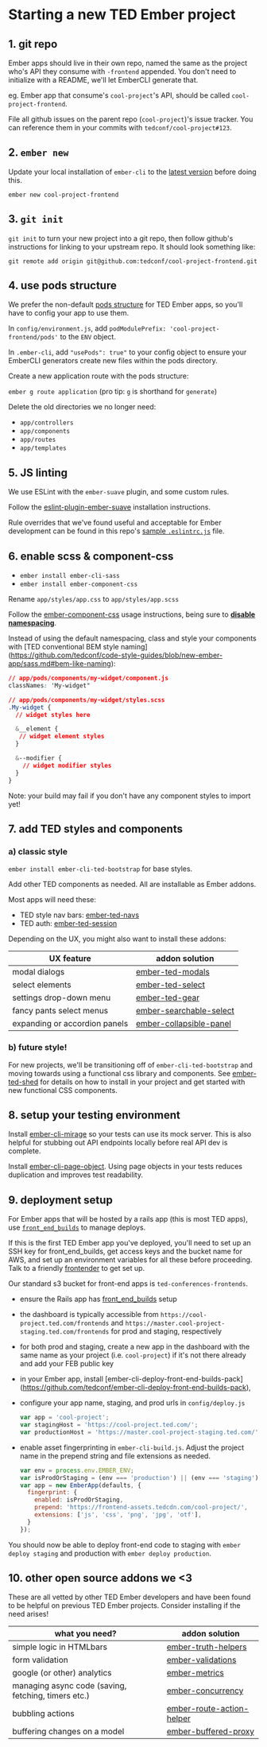 # Starting a new TED Ember project

## 1. git repo

Ember apps should live in their own repo, named the same as the project who's API they consume with `-frontend` appended. You don't need to initialize with a README, we'll let EmberCLI generate that.

eg. Ember app that consume's `cool-project`'s API, should be called `cool-project-frontend`.

File all github issues on the parent repo (`cool-project`)'s issue tracker. You can reference them in your commits with `tedconf/cool-project#123`.

## 2. `ember new`

Update your local installation of `ember-cli` to the [latest version](https://github.com/ember-cli/ember-cli/releases) before doing this.

```
ember new cool-project-frontend
```

## 3. `git init`

`git init` to turn your new project into a git repo, then follow github's instructions for linking to your upstream repo. It should look something like:

```
git remote add origin git@github.com:tedconf/cool-project-frontend.git
```

## 4. use pods structure

We prefer the non-default [pods structure](http://ember-cli.com/user-guide/#pod-structure) for TED Ember apps, so you'll have to config your app to use them.

In `config/environment.js`, add `podModulePrefix: 'cool-project-frontend/pods'` to the `ENV` object.

In `.ember-cli`, add `"usePods": true"` to your config object to ensure your EmberCLI generators create new files within the pods directory.

Create a new application route with the pods structure:

`ember g route application`  (pro tip: `g` is shorthand for `generate`)

Delete the old directories we no longer need:

* `app/controllers`
* `app/components`
* `app/routes`
* `app/templates`


## 5. JS linting

We use ESLint with the `ember-suave` plugin, and some custom rules.

Follow the [eslint-plugin-ember-suave](https://github.com/DockYard/eslint-plugin-ember-suave) installation instructions.

Rule overrides that we've found useful and acceptable for Ember development can be found in this repo's [sample `.eslintrc.js`](https://github.com/tedconf/code-style-guides/tree/master/linters/eslint/ember) file.

## 6. enable scss & component-css

* `ember install ember-cli-sass`
* `ember install ember-component-css`

Rename `app/styles/app.css` to `app/styles/app.scss`

Follow the [ember-component-css](https://github.com/ebryn/ember-component-css) usage instructions, being sure to [**disable namespacing**](https://github.com/ebryn/ember-component-css#configuration).

Instead of using the default namespacing, class and style your components with [TED conventional BEM style naming] (https://github.com/tedconf/code-style-guides/blob/new-ember-app/sass.md#bem-like-naming):

  ```css
  // app/pods/components/my-widget/component.js
  classNames: 'My-widget"

  // app/pods/components/my-widget/styles.scss
  .My-widget {
    // widget styles here

    &__element {
     // widget element styles
    }

    &--modifier {
      // widget modifier styles
    }
  }
  ```

Note: your build may fail if you don't have any component styles to import yet!

## 7. add TED styles and components

### a) classic style

`ember install ember-cli-ted-bootstrap` for base styles.

Add other TED components as needed. All are installable as Ember addons.

Most apps will need these:

* TED style nav bars: [ember-ted-navs](https://github.com/tedconf/ember-ted-navs)
* TED auth: [ember-ted-session](https://github.com/tedconf/ember-ted-session)

Depending on the UX, you might also want to install these addons:

UX feature | addon solution
--- | ---
modal dialogs | [ember-ted-modals](https://github.com/tedconf/ember-ted-modal)
select elements | [ember-ted-select](https://github.com/tedconf/ember-ted-select)
settings drop-down menu | [ember-ted-gear](https://github.com/tedconf/ember-ted-gear)
fancy pants select menus | [ember-searchable-select](https://github.com/tedconf/ember-searchable-select)
expanding or accordion panels | [ember-collapsible-panel](https://github.com/tedconf/ember-collapsible-panel)

### b) future style!

For new projects, we'll be transitioning off of `ember-cli-ted-bootstrap` and moving towards using a functional css library and components. See [ember-ted-shed](http://tedconf.github.io/ember-ted-shed/) for details on how to install in your project and get started with new functional CSS components.

## 8. setup your testing environment

Install [ember-cli-mirage](https://github.com/samselikoff/ember-cli-mirage) so your tests can use its mock server. This is also helpful for stubbing out API endpoints locally before real API dev is complete.

Install [ember-cli-page-object](http://ember-cli-page-object.js.org/docs/v1.1.x/). Using page objects in your tests reduces duplication and improves test readability.

## 9. deployment setup

For Ember apps that will be hosted by a rails app (this is most TED apps), use [`front_end_builds`](https://github.com/tedconf/front_end_builds) to manage deploys.

If this is the first TED Ember app you've deployed, you'll need to set up an SSH key for front_end_builds, get access keys and the bucket name for AWS, and set up an environment variables for all these before proceeding. Talk to a friendly [frontender](https://github.com/orgs/tedconf/teams/frontenders) to get set up.

Our standard s3 bucket for front-end apps is `ted-conferences-frontends`.

* ensure the Rails app has [front_end_builds](https://github.com/tedconf/front_end_builds) setup
* the dashboard is typically accessible from `https://cool-project.ted.com/frontends` and `https://master.cool-project-staging.ted.com/frontends` for prod and staging, respectively
* for both prod and staging, create a new app in the dashboard with the same name as your project (i.e. `cool-project`) if it's not there already and add your FEB public key
* in your Ember app, install [ember-cli-deploy-front-end-builds-pack] (https://github.com/tedconf/ember-cli-deploy-front-end-builds-pack),
* configure your app name, staging, and prod urls in `config/deploy.js`

  ```js
  var app = 'cool-project';
  var stagingHost = 'https://cool-project.ted.com/';
  var productionHost = 'https://master.cool-project-staging.ted.com/';
  ```

* enable asset fingerprinting in `ember-cli-build.js`. Adjust the project name in the prepend string and file extensions as needed.

  ```js
  var env = process.env.EMBER_ENV;
  var isProdOrStaging = (env === 'production') || (env === 'staging');
  var app = new EmberApp(defaults, {
    fingerprint: {
      enabled: isProdOrStaging,
      prepend: 'https://frontend-assets.tedcdn.com/cool-project/',
      extensions: ['js', 'css', 'png', 'jpg', 'otf'],
    }
  });
  ```

You should now be able to deploy front-end code to staging with `ember deploy staging` and production with `ember deploy production`.

## 10. other open source addons we <3

These are all vetted by other TED Ember developers and have been found to be helpful on previous TED Ember projects. Consider installing if the need arises!

what you need? | addon solution
--- | ---
simple logic in HTMLbars | [ember-truth-helpers](https://github.com/jmurphyau/ember-truth-helpers)
form validation | [ember-validations](https://github.com/DockYard/ember-validations)
google (or other) analytics | [ember-metrics](https://github.com/poteto/ember-metrics)
managing async code (saving, fetching, timers etc.) | [ember-concurrency](http://ember-concurrency.com/#/docs)
bubbling actions | [ember-route-action-helper](https://github.com/DockYard/ember-route-action-helper)
buffering changes on a model | [ember-buffered-proxy](https://github.com/yapplabs/ember-buffered-proxy)
